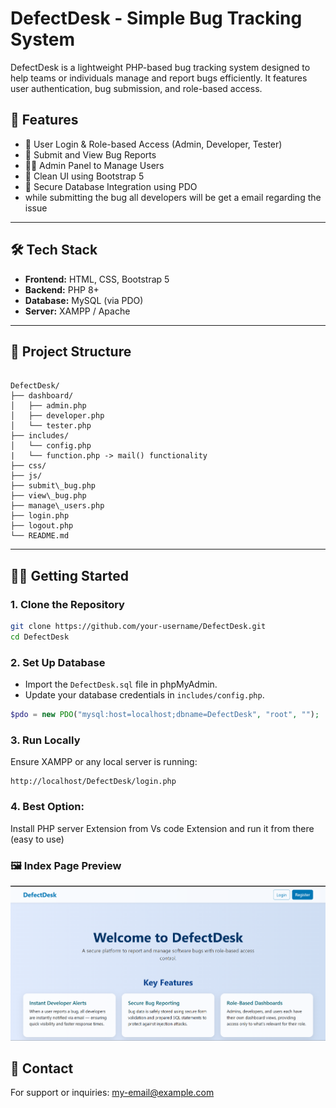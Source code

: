 
#  DefectDesk - Simple Bug Tracking System

DefectDesk is a lightweight PHP-based bug tracking system designed to help teams or individuals manage and report bugs efficiently. It features user authentication, bug submission, and role-based access.



## 🚀 Features

- 🔐 User Login & Role-based Access (Admin, Developer, Tester)
- 📝 Submit and View Bug Reports
- 👨‍💻 Admin Panel to Manage Users
- 🧾 Clean UI using Bootstrap 5
- 💾 Secure Database Integration using PDO
- while submitting the bug all developers will be get a email regarding the issue 

---

## 🛠️ Tech Stack

- **Frontend:** HTML, CSS, Bootstrap 5
- **Backend:** PHP 8+
- **Database:** MySQL (via PDO)
- **Server:** XAMPP / Apache

---

## 📁 Project Structure

```

DefectDesk/
├── dashboard/
│   ├── admin.php
│   ├── developer.php
│   └── tester.php
├── includes/
│   └── config.php
|   └── function.php -> mail() functionality
├── css/
├── js/
├── submit\_bug.php
├── view\_bug.php
├── manage\_users.php
├── login.php
├── logout.php
└── README.md

````

---

## 🧑‍💻 Getting Started

### 1. Clone the Repository

```bash
git clone https://github.com/your-username/DefectDesk.git
cd DefectDesk
````

### 2. Set Up Database

* Import the `DefectDesk.sql` file in phpMyAdmin.
* Update your database credentials in `includes/config.php`.

```php
$pdo = new PDO("mysql:host=localhost;dbname=DefectDesk", "root", "");
```

### 3. Run Locally

Ensure XAMPP or any local server is running:

```
http://localhost/DefectDesk/login.php
```

### 4. Best Option:
Install PHP server Extension from Vs code Extension
and run it from there
(easy to use)


### 🖼️ Index Page Preview

[![DefectDesk Index Page](images/Index_Page.png)](https://github.com/deepakmaur/DefectDesk)



## 📧 Contact

For support or inquiries: [my-email@example.com](mailto:thums9up@gmail.com)

